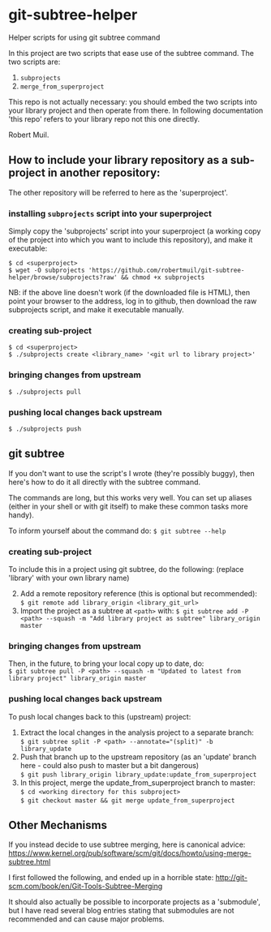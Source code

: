 # git-subtree-helper
Helper scripts for using git subtree command

In this project are two scripts that ease use of the subtree command. The two scripts are:
1. `subprojects`
1. `merge_from_superproject`

This repo is not actually necessary: you should embed the two scripts into your library project and then operate from there.
In following documentation 'this repo' refers to your library repo not this one directly.

Robert Muil.

## How to include your library repository as a sub-project in another repository:

The other repository will be referred to here as the 'superproject'.

### installing `subprojects` script into your superproject

Simply copy the 'subprojects' script into your superproject (a working copy of the project into which you want to include this repository), and make it executable:

	$ cd <superproject>
	$ wget -O subprojects 'https://github.com/robertmuil/git-subtree-helper/browse/subprojects?raw' && chmod +x subprojects
NB: if the above line doesn't work (if the downloaded file is HTML), then point your browser to the address, log in to github, then download the raw subprojects script, and make it executable manually.

### creating sub-project

	$ cd <superproject>
	$ ./subprojects create <library_name> '<git url to library project>'

### bringing changes from upstream

	$ ./subprojects pull

### pushing local changes back upstream

	$ ./subprojects push

## git subtree

If you don't want to use the script's I wrote (they're possibly buggy), then
here's how to do it all directly with the subtree command.

The commands are long, but this works very well. You can set up aliases (either
in your shell or with git itself) to make these common tasks more handy).

To inform yourself about the command do:
	`$ git subtree --help`

### creating sub-project
To include this in a project using git subtree, do the following: (replace 'library' with your own library name)

2. Add a remote repository reference (this is optional but recommended):  
	`$ git remote add library_origin <library_git_url>`
3. Import the project as a subtree at `<path>` with:
	`$ git subtree add -P <path> --squash -m "Add library project as subtree" library_origin master`

### bringing changes from upstream
Then, in the future, to bring your local copy up to date, do:  
	`$ git subtree pull -P <path> --squash -m "Updated to latest from library project" library_origin master`

### pushing local changes back upstream
To push local changes back to this (upstream) project:

1. Extract the local changes in the analysis project to a separate branch:  
	`$ git subtree split -P <path> --annotate="(split)" -b library_update`
2. Push that branch up to the upstream repository (as an 'update' branch here - could also push to master but a bit dangerous)  
	`$ git push library_origin library_update:update_from_superproject`
3. In this project, merge the update_from_superproject branch to master:  
	`$ cd <working directory for this subproject>`  
	`$ git checkout master && git merge update_from_superproject`

## Other Mechanisms

If you instead decide to use subtree merging, here is canonical advice:
https://www.kernel.org/pub/software/scm/git/docs/howto/using-merge-subtree.html

I first followed the following, and ended up in a horrible state:
http://git-scm.com/book/en/Git-Tools-Subtree-Merging

It should also actually be possible to incorporate projects as a
'submodule', but I have read several blog entries stating that submodules
are not recommended and can cause major problems.
